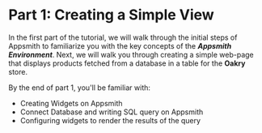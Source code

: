 # Part 1: Creating a Simple View

In the first part of the tutorial, we will walk through the initial steps of Appsmith to familiarize you with the key concepts of the _**Appsmith Environment**_. Next, we will walk you through creating a simple web-page that displays products fetched from a database in a table for the **Oakry** store.

By the end of part 1, you'll be familiar with:

* Creating Widgets on Appsmith
* Connect Database and writing SQL query on Appsmith
* Configuring widgets to render the results of the query

